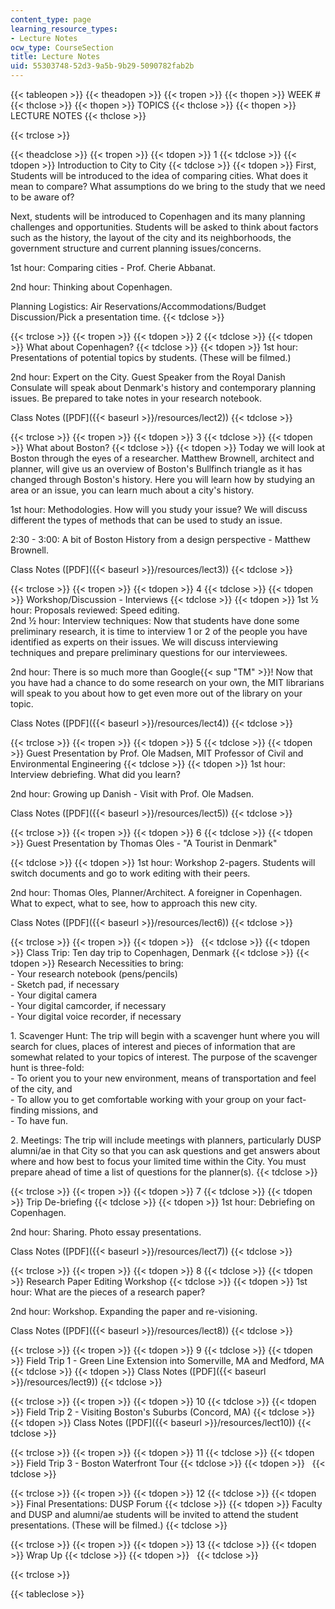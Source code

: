 ```yaml
---
content_type: page
learning_resource_types:
- Lecture Notes
ocw_type: CourseSection
title: Lecture Notes
uid: 55303748-52d3-9a5b-9b29-5090782fab2b
---
```


{{< tableopen >}}
{{< theadopen >}}
{{< tropen >}}
{{< thopen >}}
WEEK #
{{< thclose >}}
{{< thopen >}}
TOPICS
{{< thclose >}}
{{< thopen >}}
LECTURE NOTES
{{< thclose >}}

{{< trclose >}}

{{< theadclose >}}
{{< tropen >}}
{{< tdopen >}}
1
{{< tdclose >}}
{{< tdopen >}}
Introduction to City to City
{{< tdclose >}}
{{< tdopen >}}
First, Students will be introduced to the idea of comparing cities. What does it mean to compare? What assumptions do we bring to the study that we need to be aware of?  
  
Next, students will be introduced to Copenhagen and its many planning challenges and opportunities. Students will be asked to think about factors such as the history, the layout of the city and its neighborhoods, the government structure and current planning issues/concerns.  
  
1st hour: Comparing cities - Prof. Cherie Abbanat.  
  
2nd hour: Thinking about Copenhagen.  
  
Planning Logistics: Air Reservations/Accommodations/Budget Discussion/Pick a presentation time.
{{< tdclose >}}

{{< trclose >}}
{{< tropen >}}
{{< tdopen >}}
2
{{< tdclose >}}
{{< tdopen >}}
What about Copenhagen?
{{< tdclose >}}
{{< tdopen >}}
1st hour: Presentations of potential topics by students. (These will be filmed.)  
  
2nd hour: Expert on the City. Guest Speaker from the Royal Danish Consulate will speak about Denmark's history and contemporary planning issues. Be prepared to take notes in your research notebook.  
  
Class Notes ([PDF]({{< baseurl >}}/resources/lect2))
{{< tdclose >}}

{{< trclose >}}
{{< tropen >}}
{{< tdopen >}}
3
{{< tdclose >}}
{{< tdopen >}}
What about Boston?
{{< tdclose >}}
{{< tdopen >}}
Today we will look at Boston through the eyes of a researcher. Matthew Brownell, architect and planner, will give us an overview of Boston's Bullfinch triangle as it has changed through Boston's history. Here you will learn how by studying an area or an issue, you can learn much about a city's history.  
  
1st hour: Methodologies. How will you study your issue? We will discuss different the types of methods that can be used to study an issue.  
  
2:30 - 3:00: A bit of Boston History from a design perspective - Matthew Brownell.  
  
Class Notes ([PDF]({{< baseurl >}}/resources/lect3))
{{< tdclose >}}

{{< trclose >}}
{{< tropen >}}
{{< tdopen >}}
4
{{< tdclose >}}
{{< tdopen >}}
Workshop/Discussion - Interviews
{{< tdclose >}}
{{< tdopen >}}
1st ½ hour: Proposals reviewed: Speed editing.  
2nd ½ hour: Interview techniques: Now that students have done some preliminary research, it is time to interview 1 or 2 of the people you have identified as experts on their issues. We will discuss interviewing techniques and prepare preliminary questions for our interviewees.  
  
2nd hour: There is so much more than Google{{< sup "TM" >}}! Now that you have had a chance to do some research on your own, the MIT librarians will speak to you about how to get even more out of the library on your topic.  
  
Class Notes ([PDF]({{< baseurl >}}/resources/lect4))
{{< tdclose >}}

{{< trclose >}}
{{< tropen >}}
{{< tdopen >}}
5
{{< tdclose >}}
{{< tdopen >}}
Guest Presentation by Prof. Ole Madsen, MIT Professor of Civil and Environmental Engineering
{{< tdclose >}}
{{< tdopen >}}
1st hour: Interview debriefing. What did you learn?  
  
2nd hour: Growing up Danish - Visit with Prof. Ole Madsen.  
  
Class Notes ([PDF]({{< baseurl >}}/resources/lect5))
{{< tdclose >}}

{{< trclose >}}
{{< tropen >}}
{{< tdopen >}}
6
{{< tdclose >}}
{{< tdopen >}}
Guest Presentation by Thomas Oles - "A Tourist in Denmark"  

{{< tdclose >}}
{{< tdopen >}}
1st hour: Workshop 2-pagers. Students will switch documents and go to work editing with their peers.  
  
2nd hour: Thomas Oles, Planner/Architect. A foreigner in Copenhagen. What to expect, what to see, how to approach this new city.  
  
Class Notes ([PDF]({{< baseurl >}}/resources/lect6))
{{< tdclose >}}

{{< trclose >}}
{{< tropen >}}
{{< tdopen >}}
 
{{< tdclose >}}
{{< tdopen >}}
Class Trip: Ten day trip to Copenhagen, Denmark
{{< tdclose >}}
{{< tdopen >}}
Research Necessities to bring:  
\- Your research notebook (pens/pencils)  
\- Sketch pad, if necessary  
\- Your digital camera  
\- Your digital camcorder, if necessary  
\- Your digital voice recorder, if necessary  
  
1\. Scavenger Hunt: The trip will begin with a scavenger hunt where you will search for clues, places of interest and pieces of information that are somewhat related to your topics of interest. The purpose of the scavenger hunt is three-fold:  
\- To orient you to your new environment, means of transportation and feel of the city, and  
\- To allow you to get comfortable working with your group on your fact-finding missions, and  
\- To have fun.  
  
2\. Meetings: The trip will include meetings with planners, particularly DUSP alumni/ae in that City so that you can ask questions and get answers about where and how best to focus your limited time within the City. You must prepare ahead of time a list of questions for the planner(s).
{{< tdclose >}}

{{< trclose >}}
{{< tropen >}}
{{< tdopen >}}
7
{{< tdclose >}}
{{< tdopen >}}
Trip De-briefing
{{< tdclose >}}
{{< tdopen >}}
1st hour: Debriefing on Copenhagen.  
  
2nd hour: Sharing. Photo essay presentations.  
  
Class Notes ([PDF]({{< baseurl >}}/resources/lect7))
{{< tdclose >}}

{{< trclose >}}
{{< tropen >}}
{{< tdopen >}}
8
{{< tdclose >}}
{{< tdopen >}}
Research Paper Editing Workshop
{{< tdclose >}}
{{< tdopen >}}
1st hour: What are the pieces of a research paper?  
  
2nd hour: Workshop. Expanding the paper and re-visioning.  
  
Class Notes ([PDF]({{< baseurl >}}/resources/lect8))
{{< tdclose >}}

{{< trclose >}}
{{< tropen >}}
{{< tdopen >}}
9
{{< tdclose >}}
{{< tdopen >}}
Field Trip 1 - Green Line Extension into Somerville, MA and Medford, MA
{{< tdclose >}}
{{< tdopen >}}
Class Notes ([PDF]({{< baseurl >}}/resources/lect9))
{{< tdclose >}}

{{< trclose >}}
{{< tropen >}}
{{< tdopen >}}
10
{{< tdclose >}}
{{< tdopen >}}
Field Trip 2 - Visiting Boston's Suburbs (Concord, MA)
{{< tdclose >}}
{{< tdopen >}}
Class Notes ([PDF]({{< baseurl >}}/resources/lect10))
{{< tdclose >}}

{{< trclose >}}
{{< tropen >}}
{{< tdopen >}}
11
{{< tdclose >}}
{{< tdopen >}}
Field Trip 3 - Boston Waterfront Tour
{{< tdclose >}}
{{< tdopen >}}
 
{{< tdclose >}}

{{< trclose >}}
{{< tropen >}}
{{< tdopen >}}
12
{{< tdclose >}}
{{< tdopen >}}
Final Presentations: DUSP Forum
{{< tdclose >}}
{{< tdopen >}}
Faculty and DUSP and alumni/ae students will be invited to attend the student presentations. (These will be filmed.)
{{< tdclose >}}

{{< trclose >}}
{{< tropen >}}
{{< tdopen >}}
13
{{< tdclose >}}
{{< tdopen >}}
Wrap Up
{{< tdclose >}}
{{< tdopen >}}
 
{{< tdclose >}}

{{< trclose >}}

{{< tableclose >}}